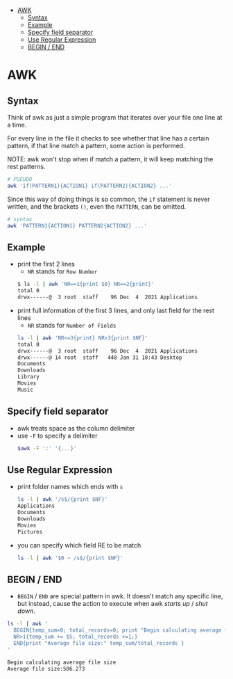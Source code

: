 [](...menustart)

- [AWK](#00dbc48aa9a98544b52efb89b6ae601a)
    - [Syntax](#92e9d6227d5534e7afc27a11179c808e)
    - [Example](#0a52730597fb4ffa01fc117d9e71e3a9)
    - [Specify field separator](#afdd5066763979dfed0ba27a5e973afe)
    - [Use Regular Expression](#2f04f3e6eee339eeb0ddb6c39606424d)
    - [BEGIN / END](#cf99b2a271634d8ea4a068771d8d0462)

[](...menuend)


<h2 id="00dbc48aa9a98544b52efb89b6ae601a"></h2>

# AWK

<h2 id="92e9d6227d5534e7afc27a11179c808e"></h2>

## Syntax

Think of awk as just a simple program that iterates over your file one line at a time.

For every line in the file it checks to see whether that line has a certain pattern, if that line match a pattern, some action is performed.

NOTE: awk won't stop when if match a pattern, it will keep matching the rest patterns.

```bash
# PSEUDO
awk 'if(PATTERN1){ACTION1} if(PATTERN2){ACTION2} ...'
```

Since this way of doing things is so common, the `if` statement is never written, and the brackets `()`, even the `PATTERN`, can be omitted.

```bash
# syntax
awk 'PATTERN1{ACTION1} PATTERN2{ACTION2} ...'
```

<h2 id="0a52730597fb4ffa01fc117d9e71e3a9"></h2>

## Example

- print the first 2 lines
    - `NR` stands for `Row Number`
    ```bash
    $ ls -l | awk 'NR==1{print $0} NR==2{print}'
    total 0
    drwx------@  3 root  staff    96 Dec  4  2021 Applications
    ```
- print full information of the first 3 lines,  and only last field for the rest lines
    - `NR` stands for `Number of Fields`
    ```bash
    ls -l | awk 'NR<=3{print} NR>3{print $NF}'
    total 0
    drwx------@  3 root  staff    96 Dec  4  2021 Applications
    drwx------@ 14 root  staff   448 Jan 31 18:43 Desktop
    Documents
    Downloads
    Library
    Movies
    Music
    ```


<h2 id="afdd5066763979dfed0ba27a5e973afe"></h2>

## Specify field separator

- awk treats space as the column delimiter
- use `-F` to specify a delimiter
    ```bash
    $awk -F ':' '{...}'
    ```

<h2 id="2f04f3e6eee339eeb0ddb6c39606424d"></h2>

## Use Regular Expression

- print folder names which ends with `s`
    ```bash
    ls -l | awk '/s$/{print $NF}'
    Applications
    Documents
    Downloads
    Movies
    Pictures
    ```
- you can specify which field RE to be match
    ```bash
    ls -l | awk '$0 ~ /s$/{print $NF}'
    ```

<h2 id="cf99b2a271634d8ea4a068771d8d0462"></h2>

## BEGIN / END

- `BEGIN` / `END`  are special pattern in awk.  It doesn't match any specific line,  but instead, cause the action to execute when awk *starts up* / *shut down*.

```bash
ls -l | awk '
  BEGIN{temp_sum=0; total_records=0; print "Begin calculating average file size"}
  NR>1{temp_sum += $5; total_records +=1;}
  END{print "Average file size:" temp_sum/total_records }
'
```

```bash
Begin calculating average file size
Average file size:506.273
```







